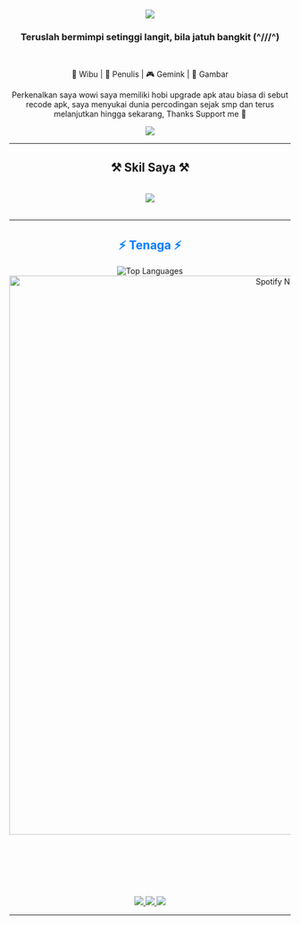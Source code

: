 <h1 align="center">
    <img src="https://readme-typing-svg.herokuapp.com/?font=Righteous&size=35&center=true&vCenter=true&width=600&height=70&duration=3000&color=FF0000&lines=Hi+There!+👋;+I'm+Takamiwa+Zevres+Win!;+Welcome+to+My+Profile!;+Let's+Code+Something+Awesome!;" />

<h3 align="center"> Teruslah bermimpi setinggi langit, bila jatuh bangkit (^///^) </h3>

<br/>

<div align="center">
 
 🚀 Wibu | 📜 Penulis | 🎮 Gemink | 🎨 Gambar 

Perkenalkan saya wowi saya memiliki hobi upgrade apk atau biasa di sebut recode apk, saya menyukai dunia percodingan sejak smp dan terus melanjutkan hingga sekarang, Thanks Support me 🗿 

  <img src="https://files.catbox.moe/grhrxj.jpg" />

 </div>
 <hr/>
 
<h2 align="center">⚒️ Skil Saya ⚒️</h2>
<br/>
<div align="center">
    <img src="https://skillicons.dev/icons?i=html,css,vscode,github,javascript,nodejs,git" /><br>
</div>
<br/>
<hr/>

<h2 align="center" style="color: #007bff;">⚡ Tenaga ⚡</h2>

<div align="center">
<img src="https://github-readme-stats.vercel.app/api/top-langs/?username=Takamiwaa&layout=compact&theme=blue-green&border_radius=10" alt="Top Languages"/>
  <a href="https://data-card-for-spotify.herokuapp.com/card?user_id=313nilcmenul6wwrpytg3ttwdjxu">
    <img src="https://data-card-for-spotify.herokuapp.com/api/card?user_id=313nilcmenul6wwrpytg3ttwdjxu" alt="Spotify Now Playing" width="1000"/>
  </a>
</div>

  <br/><br/>

<br/><br/>

<div align="center"> 
  <a href="mailto:animesensei198@gmail.com">
    <img src="https://img.shields.io/badge/Gmail-333333?style=for-the-badge&logo=gmail&logoColor=red" />
  </a>
 <a href="https://www.tiktok.com/@wowieeameeza" target="_blank">
    <img src="https://img.shields.io/badge/TikTok-000000?style=for-the-badge&logo=tiktok&logoColor=white" target="_blank" />
</a>
<a href="https://github.com/Takamiwaa" target="_blank">
   <img src="https://img.shields.io/badge/GitHub-181717?style=for-the-badge&logo=github&logoColor=blue" target="_blank" />
</a>
</div>

<hr/>

<br/>
<br/>
